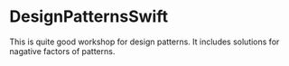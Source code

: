 # DesignPatternsSwift
This is quite good workshop for design patterns. It includes solutions for nagative factors of patterns.
